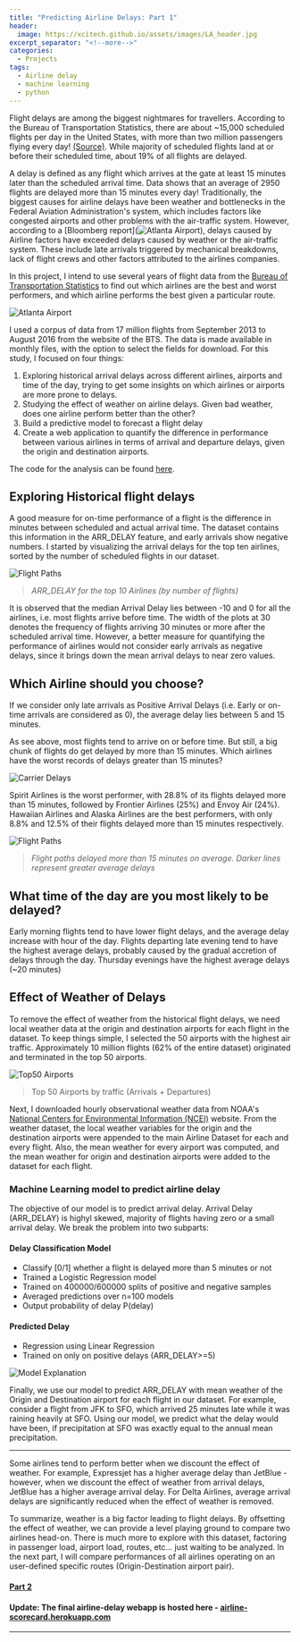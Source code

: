 ```yaml
---
title: "Predicting Airline Delays: Part 1"
header:
  image: https://xcitech.github.io/assets/images/LA_header.jpg
excerpt_separator: "<!--more-->"
categories:
  - Projects
tags:
  - Airline delay
  - machine learning
  - python
---
```


Flight delays are among the biggest nightmares for travellers. According to the Bureau of Transportation Statistics, there are about ~15,000 scheduled flights per day in the United States, with more than two million passengers flying every day! [(Source)](http://www.nytimes.com/2013/02/12/business/2012-was-the-safest-year-for-airlines-globally-since-1945.html?pagewanted=all&_r=0). While majority of scheduled flights land at or before their scheduled time, about 19% of all flights are delayed.

A delay is defined as any flight which arrives at the gate at least 15 minutes later than the scheduled arrival time. Data shows that an average of 2950 flights are delayed more than 15 minutes every day! Traditionally, the biggest causes for airline delays have been weather and bottlenecks in the Federal Aviation Administration's system, which includes factors like congested airports and other problems with the air-traffic system. However, according to a [Bloomberg report](![Atlanta Airport][busy_airport]), delays caused by Airline factors have exceeded delays caused by weather or the air-traffic system. These include late arrivals triggered by mechanical breakdowns, lack of flight crews and other factors attributed to the airlines companies. 

In this project, I intend to use several years of flight data from the [Bureau of Transportation Statistics](http://www.transtats.bts.gov/DL_SelectFields.asp?Table_ID=236)
to find out which airlines are the best and worst performers, and which airline performs the best given a particular route. 

![Atlanta Airport][busy_airport] 

I used a corpus of data from 17 million flights from September 2013 to August 2016 from the website of the BTS. The data is made available in monthly files, with the option to select the fields for download. For this study, I focused on four things:

1. Exploring historical arrival delays across different airlines, airports and time of the day, trying to get some insights on which airlines or airports are more prone to delays.
2. Studying the effect of weather on airline delays. Given bad weather, does one airline perform better than the other?
3. Build a predictive model to forecast a flight delay
4. Create a web application to quantify the difference in performance between various airlines in terms of arrival and departure delays, given the origin and destination airports. 

The code for the analysis can be found [here](https://github.com/xcitech/airline-delay).


## Exploring Historical flight delays

A good measure for on-time performance of a flight is the difference in minutes between scheduled and actual arrival time. The dataset contains this information in the ARR_DELAY feature, and early arrivals show negative numbers. I started by visualizing the arrival delays for the top ten airlines, sorted by the number of scheduled flights in our dataset.

![Flight Paths][violin_plot]

> *ARR_DELAY for the top 10 Airlines (by number of flights)*

It is observed that the median Arrival Delay lies between -10 and 0 for all the airlines, i.e. most flights arrive before time. The width of the plots at 30 denotes the frequency of flights arriving 30 minutes or more after the scheduled arrival time. However, a better measure for quantifying the performance of airlines would not consider early arrivals as negative delays, since it brings down the mean arrival delays to near zero values. 

## Which Airline should you choose?

If we consider only late arrivals as Positive Arrival Delays (i.e. Early or on-time arrivals are considered as 0), the average delay lies between 5 and 15 minutes.  

<script
    src="https://xcitech.github.io/assets/bokeh_js/interact_barchart_select.js"
    id="c5bda6c6-c641-40fc-a717-00c1664383a3"
    data-bokeh-model-id="240d4c27-2526-439b-bbc2-4076fdecc10c"
    data-bokeh-doc-id="05cacb08-3476-4ae1-8f9c-9ebe42f821e5"
></script>

As see above, most flights tend to arrive on or before time. But still, a big chunk of flights do get delayed by more than 15 minutes. Which airlines have the worst records of delays greater than 15 minutes?

![Carrier Delays][carrier_delay]

Spirit Airlines is the worst performer, with 28.8% of its flights delayed more than 15 minutes, followed by Frontier Airlines (25%) and Envoy Air (24%). Hawaiian Airlines and Alaska Airlines are the best performers, with only 8.8% and  12.5% of their flights delayed more than 15 minutes respectively.

![Flight Paths][flight_paths]

> *Flight paths delayed more than 15 minutes on average. Darker lines represent greater average delays*

## What time of the day are you most likely to be delayed?

<script
    src="https://xcitech.github.io/assets/bokeh_js/heatmap1.js"
    id="c2630dce-04b3-4c53-a510-4667753d1f52"
    data-bokeh-model-id="b4e30841-a61c-4501-87da-b6cf79237375"
    data-bokeh-doc-id="b46ea07f-5c98-4797-9a2c-69a60b83ae38"
></script>


Early morning flights tend to have lower flight delays, and the average delay increase with hour of the day. Flights departing late evening tend to have the highest average delays, probably caused by the gradual accretion of delays through the day. Thursday evenings have the highest average delays (~20 minutes)


## Effect of Weather of Delays

To remove the effect of weather from the historical flight delays, we need local weather data at the origin and destination airports for each flight in the dataset. To keep things simple, I selected the 50 airports with the highest air traffic. Approximately  10 million flights (62% of the entire dataset) originated and terminated in the top 50 airports.

![Top50 Airports][top50]

> Top 50 Airports by traffic (Arrivals + Departures)

Next, I downloaded hourly observational weather data from NOAA's [National Centers for Environmental Information (NCEI)](https://www.ncdc.noaa.gov) website. From the weather dataset, the local weather variables for the origin and the destination airports were appended to the main Airline Dataset for each and every flight. Also, the mean weather for every airport was computed, and the mean weather for origin and destination airports were added to the dataset for each flight. 

### Machine Learning model to predict airline delay
The objective of our model is to predict arrival delay. Arrival Delay (ARR_DELAY) is highyl skewed, majority of flights having zero or a small arrival delay. We break the problem into two subparts: 

#### Delay Classification Model
* Classify [0/1] whether a flight is delayed more than 5 minutes or not
* Trained a Logistic Regression model
* Trained on 400000/600000 splits of positive and negative samples
* Averaged predictions over n=100 models
* Output probability of delay P(delay)

#### Predicted Delay
* Regression using Linear Regression
* Trained on only on positive delays (ARR_DELAY>=5)

![Model Explanation][model]

Finally, we use our model to predict ARR_DELAY with mean weather of the Origin and Destination airport for each flight in our dataset. For example, consider a flight from JFK to SFO, which arrived 25 minutes late while it was raining heavily at SFO. Using our model, we predict what the delay would have been, if precipitation at SFO was exactly equal to the annual mean precipitation. 

<script
    src="https://xcitech.github.io/assets/bokeh_js/interact_barchart2.js"
    id="9c176959-b0dc-40c6-94f6-c2e1bf976718"
    data-bokeh-model-id="0b5e5e96-1592-49f2-8699-471b9a23259f"
    data-bokeh-doc-id="0f42d7dc-ed11-441b-8dd4-5e3cf3688c30"
></script>

---

Some airlines tend to perform better when we discount the effect of weather. For example, Expressjet has a higher average delay than JetBlue - however, when we discount the effect of weather from arrival delays, JetBlue has a higher average arrival delay. For Delta Airlines, average arrival delays are significantly reduced when the effect of weather is removed. 

To summarize, weather is a big factor leading to flight delays. By offsetting the effect of weather, we can provide a level playing ground to compare two airlines head-on. There is much more to explore with this dataset, factoring in passenger load, airport load, routes, etc... just waiting to be analyzed. In the next part, I will compare performances of all airlines operating on an user-defined specific routes (Origin-Destination airport pair).


#### [Part 2](https://xcitech.github.io/projects/airline-delay2/)

#### Update: The final airline-delay webapp is hosted here -  [airline-scorecard.herokuapp.com](https://airline-scorecard.herokuapp.com/)

---

[busy_airport]: https://xcitech.github.io/assets/images/busy_airport.jpg "ATL_AIRPORT"
[violin_plot]: https://xcitech.github.io/assets/images/delay_violin_plot.png "ARR_DELAY"
[carrier_delay]: https://xcitech.github.io/assets/images/carrier_delay.png "CARRIER_DELAY"
[top50]: https://xcitech.github.io/assets/images/top50.png "TOP 50 AIRPORTS"
[flight_paths]: https://xcitech.github.io/assets/images/flight_paths.png "Flight paths"
[airline_performance]: https://xcitech.github.io/assets/images/airline_performance.png "Airline Performance"
[model]: https://xcitech.github.io/assets/images/model_explain.png "Model Explanation"